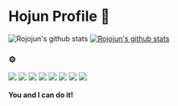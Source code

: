 # Hojun Profile 🤞
![Rojojun's github stats](https://github-readme-stats.vercel.app/api?username=Rojojun&show_icons=true&theme=tokyonight) [![Rojojun's github stats](https://github-readme-stats.vercel.app/api/top-langs/?username=Rojojun&show_icons=true&hide_border=true&title_color=004386&icon_color=004386&layout=compact)](https://github.com/Rojojun)


### ⚙️
<img src="https://img.shields.io/badge/java-c01818?style=for-the-badge&logo=coffeescript&logoColor=white"> <img src="https://img.shields.io/badge/html5-E34F26?style=for-the-badge&logo=html5&logoColor=white"> <img src="https://img.shields.io/badge/css3-1572B6?style=for-the-badge&logo=css3&logoColor=black"> <img src="https://img.shields.io/badge/JavaScript-F7DF1E?style=for-the-badge&logo=javascript&logoColor=black"> <img src="https://img.shields.io/badge/spring boot-6DB33f?style=for-the-badge&logo=springboot&logoColor=white"> <img src="https://img.shields.io/badge/spring security-6db33f?style=for-the-badge&logo=springsecurity&logoColor=white"> <img src="https://img.shields.io/badge/mysql-4479a1?style=for-the-badge&logo=mysql&logoColor=white"> <img src="https://img.shields.io/badge/react-61DAFB?style=for-the-badge&logo=react&logoColor=black">
<br />
<br />
<strong>You and I can do it!
